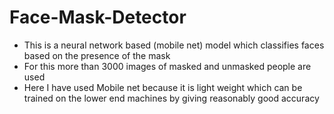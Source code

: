 # Face-Mask-Detector

* This is a neural network based (mobile net) model which classifies faces based on the presence of the mask
* For this more than 3000 images of masked and unmasked people are used
* Here I have used Mobile net because it is light weight which can be trained on the lower end machines by giving reasonably good accuracy
